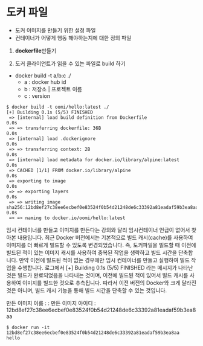 # 도커 파일
- 도커 이미지를 만들기 위한 설정 파일
- 컨테이너가 어떻게 행동 해야하는지에 대한 정의 파일

1. **dockerfile**만들기

2. 도커 클라이언트가 읽을 수 있는 파일로 build 하기
- docker build -t a/b:c ./ 
  * a : docker hub id
  * b : 저장소 | 프로젝트 이름
  * c : version
```console
$ docker build -t oomi/hello:latest ./                                      
[+] Building 0.1s (5/5) FINISHED                                                                                                                                                                                                 
 => [internal] load build definition from Dockerfile                                                                                                                                                                        0.0s
 => => transferring dockerfile: 36B                                                                                                                                                                                         0.0s
 => [internal] load .dockerignore                                                                                                                                                                                           0.0s
 => => transferring context: 2B                                                                                                                                                                                             0.0s
 => [internal] load metadata for docker.io/library/alpine:latest                                                                                                                                                            0.0s
 => CACHED [1/1] FROM docker.io/library/alpine                                                                                                                                                                              0.0s
 => exporting to image                                                                                                                                                                                                      0.0s
 => => exporting layers                                                                                                                                                                                                     0.0s
 => => writing image sha256:12bd8ef27c38ee6ecbef0e83524f0b54d21248de6c33392a81eadaf59b3ea8aa                                                                                                                                0.0s
 => => naming to docker.io/oomi/hello:latest  
```
임시 컨테이너를 만들고 이미지를 만든다는 강의와 달리 임시컨테이너 언급이 없어서 찾아본 내용입니다.
최근 Docker 버전에서는 기본적으로 빌드 캐시(cache)를 사용하여 이미지를 더 빠르게 빌드할 수 있도록 변경되었습니다.
즉, 도커파일을 빌드할 때 이전에 빌드된 적이 있는 이미지 캐시를 사용하여 중복된 작업을 생략하고 빌드 시간을 단축합니다. 
만약 이전에 빌드된 적이 없는 경우에만 임시 컨테이너를 만들고 실행하여 빌드 작업을 수행합니다.
로그에서 [+] Building 0.1s (5/5) FINISHED 라는 메시지가 나타난 것은 빌드가 완료되었음을 나타내는 것이며, 
이전에 빌드된 적이 있어서 빌드 캐시를 사용하여 이미지를 빌드한 것으로 추측됩니다. 
따라서 이전 버전의 Docker와 크게 달라진 것은 아니며, 빌드 캐시 기능을 통해 빌드 시간을 단축할 수 있는 것입니다.


만든 이미지 이름 : <none>:<none>
만든 이미지 아이디 : 12bd8ef27c38ee6ecbef0e83524f0b54d21248de6c33392a81eadaf59b3ea8aa

```console
$ docker run -it 12bd8ef27c38ee6ecbef0e83524f0b54d21248de6c33392a81eadaf59b3ea8aa
hello
```

